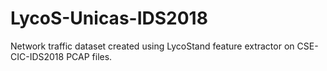 # LycoS-Unicas-IDS2018
Network traffic dataset created using LycoStand feature extractor on CSE-CIC-IDS2018 PCAP files.
